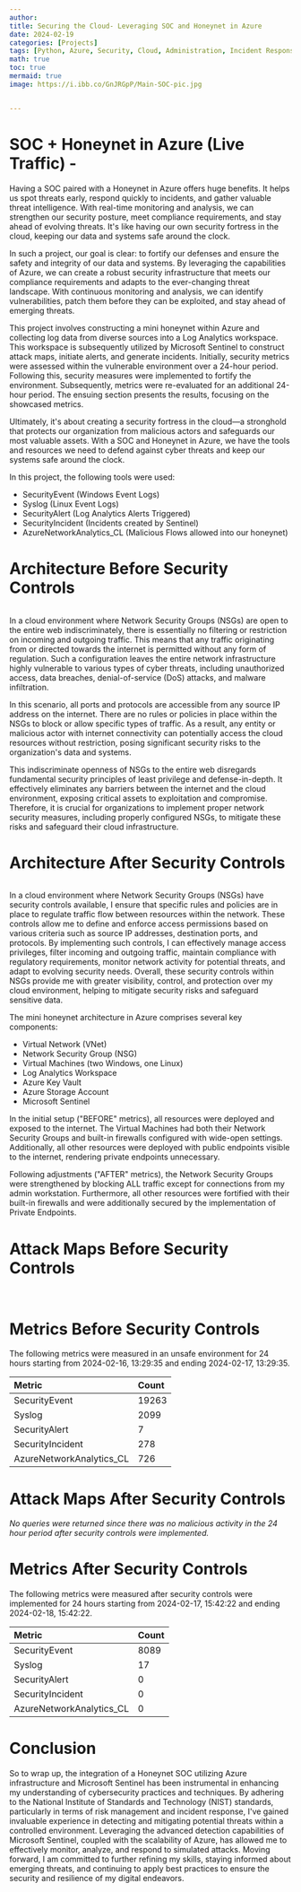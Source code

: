 ```yaml
---
author:
title: Securing the Cloud- Leveraging SOC and Honeynet in Azure
date: 2024-02-19
categories: [Projects]
tags: [Python, Azure, Security, Cloud, Administration, Incident Response]
math: true
toc: true
mermaid: true
image: https://i.ibb.co/GnJRGpP/Main-SOC-pic.jpg


---
```

# SOC + Honeynet in Azure (Live Traffic) - 

Having a SOC paired with a Honeynet in Azure offers huge benefits. It helps us spot threats early, respond quickly to incidents, and gather valuable threat intelligence. With real-time monitoring and analysis, we can strengthen our security posture, meet compliance requirements, and stay ahead of evolving threats. It's like having our own security fortress in the cloud, keeping our data and systems safe around the clock.

In such a project, our goal is clear: to fortify our defenses and ensure the safety and integrity of our data and systems. By leveraging the capabilities of Azure, we can create a robust security infrastructure that meets our compliance requirements and adapts to the ever-changing threat landscape. With continuous monitoring and analysis, we can identify vulnerabilities, patch them before they can be exploited, and stay ahead of emerging threats.

This project involves constructing a mini honeynet within Azure and collecting log data from diverse sources into a Log Analytics workspace. This workspace is subsequently utilized by Microsoft Sentinel to construct attack maps, initiate alerts, and generate incidents. Initially, security metrics were assessed within the vulnerable environment over a 24-hour period. Following this, security measures were implemented to fortify the environment. Subsequently, metrics were re-evaluated for an additional 24-hour period. The ensuing section presents the results, focusing on the showcased metrics.

Ultimately, it's about creating a security fortress in the cloud—a stronghold that protects our organization from malicious actors and safeguards our most valuable assets. With a SOC and Honeynet in Azure, we have the tools and resources we need to defend against cyber threats and keep our systems safe around the clock.

In this project, the following tools were used: 

* SecurityEvent (Windows Event Logs)
* Syslog (Linux Event Logs)
* SecurityAlert (Log Analytics Alerts Triggered)
* SecurityIncident (Incidents created by Sentinel)
* AzureNetworkAnalytics_CL (Malicious Flows allowed into our honeynet)

# Architecture Before Security Controls 

<img src="https://i.ibb.co/LkZV7w5/Before-Hardening.jpg" alt="">

In a cloud environment where Network Security Groups (NSGs) are open to the entire web indiscriminately, there is essentially no filtering or restriction on incoming and outgoing traffic. This means that any traffic originating from or directed towards the internet is permitted without any form of regulation. Such a configuration leaves the entire network infrastructure highly vulnerable to various types of cyber threats, including unauthorized access, data breaches, denial-of-service (DoS) attacks, and malware infiltration.

In this scenario, all ports and protocols are accessible from any source IP address on the internet. There are no rules or policies in place within the NSGs to block or allow specific types of traffic. As a result, any entity or malicious actor with internet connectivity can potentially access the cloud resources without restriction, posing significant security risks to the organization's data and systems.

This indiscriminate openness of NSGs to the entire web disregards fundamental security principles of least privilege and defense-in-depth. It effectively eliminates any barriers between the internet and the cloud environment, exposing critical assets to exploitation and compromise. Therefore, it is crucial for organizations to implement proper network security measures, including properly configured NSGs, to mitigate these risks and safeguard their cloud infrastructure.


# Architecture After Security Controls

<img src="https://i.ibb.co/S6TsDyZ/After-Hardening.jpg" alt="">

In a cloud environment where Network Security Groups (NSGs) have security controls available, I ensure that specific rules and policies are in place to regulate traffic flow between resources within the network. These controls allow me to define and enforce access permissions based on various criteria such as source IP addresses, destination ports, and protocols. By implementing such controls, I can effectively manage access privileges, filter incoming and outgoing traffic, maintain compliance with regulatory requirements, monitor network activity for potential threats, and adapt to evolving security needs. Overall, these security controls within NSGs provide me with greater visibility, control, and protection over my cloud environment, helping to mitigate security risks and safeguard sensitive data.

The mini honeynet architecture in Azure comprises several key components:

* Virtual Network (VNet)
* Network Security Group (NSG)
* Virtual Machines (two Windows, one Linux)
* Log Analytics Workspace
* Azure Key Vault
* Azure Storage Account
* Microsoft Sentinel

In the initial setup ("BEFORE" metrics), all resources were deployed and exposed to the internet. The Virtual Machines had both their Network Security Groups and built-in firewalls configured with wide-open settings. Additionally, all other resources were deployed with public endpoints visible to the internet, rendering private endpoints unnecessary.

Following adjustments ("AFTER" metrics), the Network Security Groups were strengthened by blocking ALL traffic except for connections from my admin workstation. Furthermore, all other resources were fortified with their built-in firewalls and were additionally secured by the implementation of Private Endpoints.

# Attack Maps Before Security Controls
<img src="https://i.ibb.co/q9zqpBy/68747470733a2f2f692e696d6775722e636f6d2f317176737753582e706e67.png" alt="">
<img src="https://i.ibb.co/NKxGYGL/68747470733a2f2f692e696d6775722e636f6d2f473159675a74362e706e67.png" alt="">
<img src="https://i.ibb.co/x6Sx2QH/68747470733a2f2f692e696d6775722e636f6d2f45537239446c762e706e67.png" alt="">

# Metrics Before Security Controls
The following metrics were measured in an unsafe environment for 24 hours starting from 2024-02-16, 13:29:35 and ending 2024-02-17, 13:29:35.

| Metric      | Count       |
| :----------- | :----------- |
| SecurityEvent     | 19263       |
| Syslog   | 2099        |
| SecurityAlert | 7 |
| SecurityIncident | 278 |
| AzureNetworkAnalytics_CL | 726 |

# Attack Maps After Security Controls

*No queries were returned since there was no malicious activity in the 24 hour period after security controls were implemented.*

# Metrics After Security Controls

The following metrics were measured after security controls were implemented for 24 hours starting from 2024-02-17, 15:42:22 and ending 2024-02-18, 15:42:22.

| Metric      | Count       |
| :----------- | :----------- |
| SecurityEvent     | 8089       |
| Syslog   | 17      |
| SecurityAlert | 0  |
| SecurityIncident | 0 |
| AzureNetworkAnalytics_CL | 0 |

# Conclusion

So to wrap up, the integration of a Honeynet SOC utilizing Azure infrastructure and Microsoft Sentinel has been instrumental in enhancing my understanding of cybersecurity practices and techniques. By adhering to the National Institute of Standards and Technology (NIST) standards, particularly in terms of risk management and incident response, I've gained invaluable experience in detecting and mitigating potential threats within a controlled environment. Leveraging the advanced detection capabilities of Microsoft Sentinel, coupled with the scalability of Azure, has allowed me to effectively monitor, analyze, and respond to simulated attacks. Moving forward, I am committed to further refining my skills, staying informed about emerging threats, and continuing to apply best practices to ensure the security and resilience of my digital endeavors.